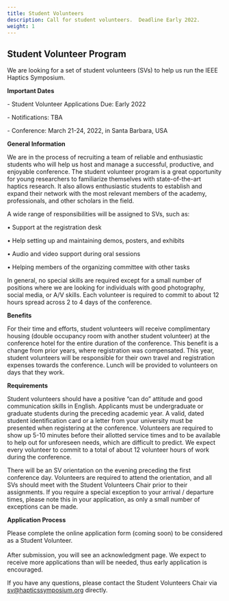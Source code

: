 ```yaml
---
title: Student Volunteers
description: Call for student volunteers.  Deadline Early 2022.
weight: 1
---
```

## Student Volunteer Program

We are looking for a set of student volunteers (SVs) to help us run the IEEE Haptics Symposium.

**Important Dates**

\- Student Volunteer Applications Due:  Early 2022

\- Notifications: TBA

\- Conference: March 21-24, 2022, in Santa Barbara, USA

**General Information**

We are in the process of recruiting a team of reliable and enthusiastic students who will help us host and manage a successful, productive, and enjoyable conference. The student volunteer program is a great opportunity for young researchers to familiarize themselves with state-of-the-art haptics research. It also allows enthusiastic students to establish and expand their network with the most relevant members of the academy, professionals, and other scholars in the field.

A wide range of responsibilities will be assigned to SVs, such as:

•	Support at the registration desk

•	Help setting up and maintaining demos, posters, and exhibits

•	Audio and video support during oral sessions

•	Helping members of the organizing committee with other tasks

In general, no special skills are required except for a small number of positions where we are looking for individuals with good photography, social media, or A/V skills. Each volunteer is required to commit to about 12 hours spread across 2 to 4 days of the conference.

**Benefits**

For their time and efforts, student volunteers will receive complimentary housing (double occupancy room with another student volunteer) at the conference hotel for the entire duration of the conference. This benefit is a change from prior years, where registration was compensated. This year, student volunteers will be responsible for their own travel and registration expenses towards the conference. Lunch will be provided to volunteers on days that they work. 

**Requirements**

Student volunteers should have a positive “can do” attitude and good communication skills in English. Applicants must be undergraduate or graduate students during the preceding academic year. A valid, dated student identification card or a letter from your university must be presented when registering at the conference. Volunteers are required to show up 5-10 minutes before their allotted service times and to be available to help out for unforeseen needs, which are difficult to predict. We expect every volunteer to commit to a total of about 12 volunteer hours of work during the conference.

There will be an SV orientation on the evening preceding the first conference day. Volunteers are required to attend the orientation, and all SVs should meet with the Student Volunteers Chair prior to their assignments. If you require a special exception to your arrival / departure times, please note this in your application, as only a small number of exceptions can be made.

**Application Process**

Please complete the online application form (coming soon) to be considered as a Student Volunteer.\
\
After submission, you will see an acknowledgment page. We expect to receive more applications than will be needed, thus early application is encouraged. 

If you have any questions, please contact the Student Volunteers Chair via sv@hapticssymposium.org directly.
